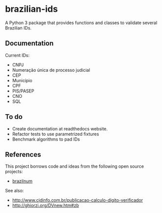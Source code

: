 # brazilian-ids

A Python 3 package that provides functions and classes to validate several Brazilian IDs.

## Documentation

Current IDs:

- CNPJ
- Numeração única de processo judicial
- CEP
- Município
- CPF
- PIS/PASEP
- CNO
- SQL

## To do

- Create documentation at readthedocs website.
- Refactor tests to use parametrized fixtures
- Benchmark algorithms to pad IDs

## References

This project borrows code and ideas from the following open source projects:

- [brazilnum](https://github.com/poliquin/brazilnum)

See also:

- http://www.cjdinfo.com.br/publicacao-calculo-digito-verificador
- http://ghiorzi.org/DVnew.htm#zb